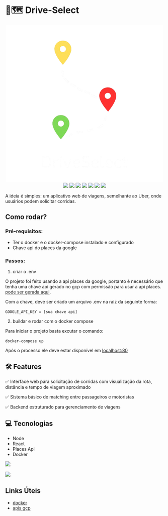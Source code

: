 # 📍🗺️ Drive-Select

<div align="center">

<img src="./.gitassets/driveSelect-logo.png">

<div>
    <img src="https://img.shields.io/badge/axios-671ddf?&style=for-the-badge&logo=axios&logoColor=white">
    <img src="https://img.shields.io/badge/Docker-2CA5E0?style=for-the-badge&logo=docker&logoColor=white">
    <img src="https://img.shields.io/badge/Express%20js-000000?style=for-the-badge&logo=express&logoColor=white">
    <img src="https://img.shields.io/badge/Node%20js-339933?style=for-the-badge&logo=nodedotjs&logoColor=white">
    <img src="https://img.shields.io/badge/React-20232A?style=for-the-badge&logo=react&logoColor=61DAFB">
    <img src="https://img.shields.io/badge/Tailwind_CSS-38B2AC?style=for-the-badge&logo=tailwind-css&logoColor=white">
    <img src="https://img.shields.io/badge/TypeScript-007ACC?style=for-the-badge&logo=typescript&logoColor=white">
</div>
</div>

A ideia é simples: um aplicativo web de viagens, semelhante ao Uber, onde usuários podem solicitar corridas.

## Como rodar?

### Pré-requisitos:

* Ter o docker e o docker-compose instalado e configurado
* Chave api do places da google

### Passos:


1. criar o .env

O projeto foi feito usando a api places da google, portanto é necessário que tenha uma chave api gerado no gcp com permissão para usar a api places. [pode ser gerada aqui](https://console.cloud.google.com/apis).

Com a chave, deve ser criado um arquivo .env na raiz da seguinte forma:

``` GOOGLE_API_KEY = [sua chave api] ```

2. buildar e rodar com o docker compose

Para iniciar o projeto basta excutar o comando:

``` docker-compose up ```

Após o processo ele deve estar disponível em [localhost:80](http://localhost:80)

## 🛠️ Features

✅ Interface web para solicitação de corridas com visualização da rota, distância e tempo de viagem aproximado

✅ Sistema básico de matching entre passageiros e motoristas

✅ Backend estruturado para gerenciamento de viagens

## 💻 Tecnologias

* Node
* React
* Places Api
* Docker

![](./.gitassets/mapa.png)

![](./.gitassets/historico.png)

## Links Úteis

* [docker](https://www.docker.com/)
* [apis gcp](https://cloud.google.com/apis)
